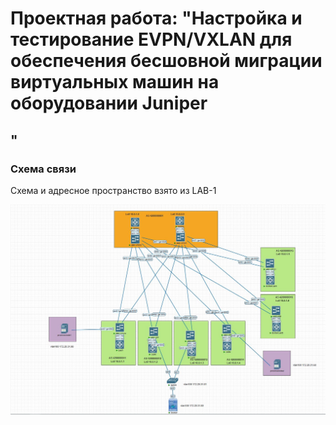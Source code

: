 # Проектная работа: "Настройка и тестирование EVPN/VXLAN для обеспечения бесшовной миграции виртуальных машин на оборудовании Juniper
"
---
### Схема связи
Схема и адресное пространство взято из LAB-1

![img1.png](screenshots/pic1.jpg)